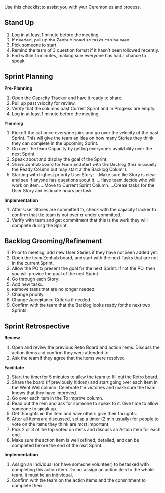 Use this checklist to assist you with your Ceremonies and process. 

## Stand Up

1. Log in at least 1 minute before the meeting.
2. If needed, pull up the Zenhub board so tasks can be seen.
3. Pick someone to start.
4. Remind the team of 3 question format if it hasn’t been followed recently.
5. End within 15 minutes, making sure everyone has had a chance to speak. 

## Sprint Planning 

**Pre-Planning**

1. Open the Capacity Tracker and have it ready to share. 
2. Pull up past velocity for review. 
3. Verify that the columns past Current Sprint and In Progress are empty.
4. Log in at least 1 minute before the meeting. 

**Planning**

1. Kickoff the call once everyone joins and go over the velocity of the past Sprint. This will give the team an idea on how many Stories they think they can complete in the upcoming Sprint.
2. Go over the team Capacity by getting everyone’s availability over the next Sprint.
3. Speak about and display the goal of the Sprint. 
4. Share Zenhub board for team and start with the Backlog (this is usually the Ready Column but may start at the Backlog Column).
5. Starting with highest priority User Story:
...Make sure the Story is clear and see if anyone has questions about it.
...Have team decide who will work on item.
...Move to Current Sprint Column.
...Create tasks for the User Story and estimate hours per task.

**Implementation**

1. After User Stories are committed to, check with the capacity tracker to confirm that the team is not over or under committed. 
2. Verify with team and get commitment that this is the work they will complete during the Sprint. 

## Backlog Grooming/Refinement

1. Prior to meeting, add new User Stories if they have not been added yet. 
2. Open the team Zenhub board, and start with the next Tasks that are not in the current Sprint.
3. Allow the PO to present the goal for the next Sprint. If not the PO, then you will provide the goal of the next Sprint. 
4. Go through each Story:
5. Add new tasks.
6. Remove tasks that are no longer needed.
7. Change priority.
8. Change Acceptance Criteria if needed.
9. Confirm with the team that the Backlog looks ready for the next two Sprints.



## Sprint Retrospective

**Review**

1. Open and review the previous Retro Board and action items. Discuss the action items and confirm they were attended to. 
2. Ask the team if they agree that the items were resolved.

**Facilitate**

1. Start the timer for 5 minutes to allow the team to fill out the Retro board. 
2. Share the board (if previously hidden) and start going over each item in the Went Well column. Celebrate the victories and make sure the team knows that they have improved.
3. Go over each item in the To Improve column.
4. Read out the item and ask for someone to speak to it. Give time to allow someone to speak up. 
5. Get thoughts on the item and have others give their thoughts. 
6. After all items are discussed, set up a timer (2 min usually) for people to vote on the items they think are most important. 
7. Pick 2 or 3 of the top voted on items and discuss an Action item for each one. 
8. Make sure the action item is well defined, detailed, and can be completed before the end of the next Sprint.

**Implementation**

1. Assign an individual (or have someone volunteer) to be tasked with completing this action item. Do not assign an action item to the whole team, it must be an individual. 
2. Confirm with the team on the action items and the commitment to complete them. 
